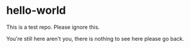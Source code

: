 # hello-world
This is a test repo. Please ignore this.






You're still here aren't you, there is nothing to see here please go back.
